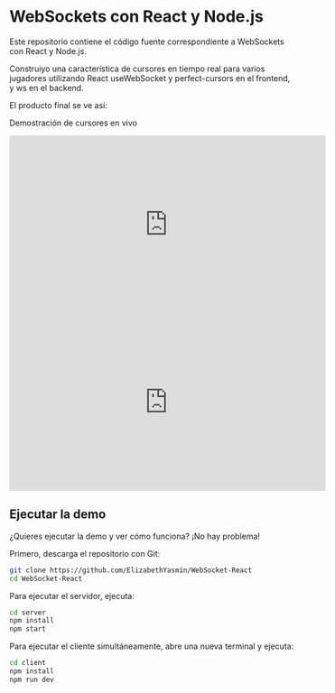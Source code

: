 # WebSockets con React y Node.js

Este repositorio contiene el código fuente correspondiente a WebSockets con React y Node.js.

Construiyo una característica de cursores en tiempo real para varios jugadores utilizando React useWebSocket y perfect-cursors en el frontend, y ws en el backend.

El producto final se ve así:

Demostración de cursores en vivo

<!-- Cambia 'your_embed_code' por el código de incrustación de YouTube -->
<iframe width="560" height="315" src="https://youtu.be/TPUOuFDaVUY?si=5alBwTBJ14yPm8cK" frameborder="0" allowfullscreen></iframe>


<iframe width="560" height="315" src="https://youtu.be/2a5aNXr1ZgA" frameborder="0" allowfullscreen></iframe>


## Ejecutar la demo

¿Quieres ejecutar la demo y ver cómo funciona? ¡No hay problema!

Primero, descarga el repositorio con Git:

```bash
git clone https://github.com/ElizabethYasmin/WebSocket-React
cd WebSocket-React
```

Para ejecutar el servidor, ejecuta:
```bash
cd server
npm install
npm start

```

Para ejecutar el cliente simultáneamente, abre una nueva terminal y ejecuta:

```bash
cd client
npm install
npm run dev


```